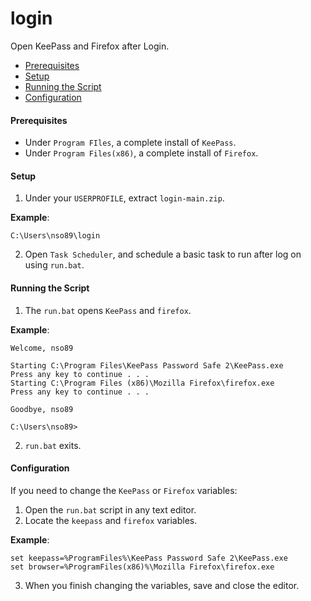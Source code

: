 # login
Open KeePass and Firefox after Login.

* [Prerequisites](#prerequisites)
* [Setup](#setup)
* [Running the Script](#running-the-script)
* [Configuration](#configuration)

#### <a name="prerequisites"></a>Prerequisites
* Under `Program FIles`, a complete install of `KeePass`.
* Under `Program Files(x86)`, a complete install of `Firefox`.

#### <a name="setup"></a>Setup
1. Under your `USERPROFILE`, extract `login-main.zip`.

**Example**:
```batch
C:\Users\nso89\login
```
2. Open `Task Scheduler`, and schedule a basic task to run after log on using `run.bat`.

#### <a name="running-the-script"></a>Running the Script
1. The `run.bat` opens `KeePass` and `firefox`.

**Example**:
```batch
Welcome, nso89

Starting C:\Program Files\KeePass Password Safe 2\KeePass.exe
Press any key to continue . . .
Starting C:\Program Files (x86)\Mozilla Firefox\firefox.exe
Press any key to continue . . .

Goodbye, nso89

C:\Users\nso89>
```
2. `run.bat` exits.

#### <a name="configuration"></a>Configuration
If you need to change the `KeePass` or `Firefox` variables:

1. Open the `run.bat` script in any text editor.
2. Locate the `keepass` and `firefox` variables.

**Example**:
```batch
set keepass=%ProgramFiles%\KeePass Password Safe 2\KeePass.exe
set browser=%ProgramFiles(x86)%\Mozilla Firefox\firefox.exe
```
3. When you finish changing the variables, save and close the editor.
